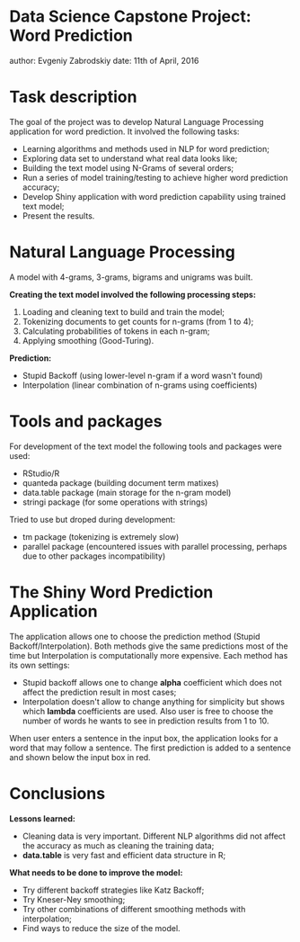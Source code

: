 Data Science Capstone Project: Word Prediction
========================================================
author: Evgeniy Zabrodskiy 
date: 11th of April, 2016 

Task description
========================================================
The goal of the project was to develop Natural Language Processing application for word prediction.
It involved the following tasks:
- Learning algorithms and methods used in NLP for word prediction;
- Exploring data set to understand what real data looks like;
- Building the text model using N-Grams of several orders;
- Run a series of model training/testing to achieve higher word prediction accuracy;
- Develop Shiny application with word prediction capability using trained text model;
- Present the results.

Natural Language Processing
========================================================
A model with 4-grams, 3-grams, bigrams and unigrams was built.  

**Creating the text model involved the following processing steps:**  

1. Loading and cleaning text to build and train the model;  
2. Tokenizing documents to get counts for n-grams (from 1 to 4);  
3. Calculating probabilities of tokens in each n-gram;  
4. Applying smoothing (Good-Turing).

**Prediction:**  
- Stupid Backoff (using lower-level n-gram if a word wasn't found)
- Interpolation (linear combination of n-grams using coefficients)


Tools and packages
========================================================
For development of the text model the following tools and packages were used:
- RStudio/R
- quanteda package (building document term matixes)
- data.table package (main storage for the n-gram model)
- stringi package (for some operations with strings)

Tried to use but droped during development:
- tm package (tokenizing is extremely slow)
- parallel package (encountered issues with parallel processing, perhaps due to other packages incompatibility)  

The Shiny Word Prediction Application
========================================================
The application allows one to choose the prediction method (Stupid Backoff/Interpolation). Both methods give the same predictions most of the time but Interpolation is computationally more expensive. 
Each method has its own settings:  
- Stupid backoff allows one to change **alpha** coefficient which does not affect the prediction result in most cases;
- Interpolation doesn't allow to change anything for simplicity but shows which **lambda** coefficients are used.
Also user is free to choose the number of words he wants to see in prediction results from 1 to 10.  

When user enters a sentence in the input box, the application looks for a word that may follow a sentence. The first prediction is added to a sentence and shown below the input box in red.  

Conclusions
========================================================
**Lessons learned:**
- Cleaning data is very important. Different NLP algorithms did not affect the accuracy as much as cleaning the training data;  
- **data.table** is very fast and efficient data structure in R;

**What needs to be done to improve the model:**
- Try different backoff strategies like Katz Backoff;  
- Try Kneser-Ney smoothing;
- Try other combinations of different smoothing methods with interpolation;
- Find ways to reduce the size of the model.
